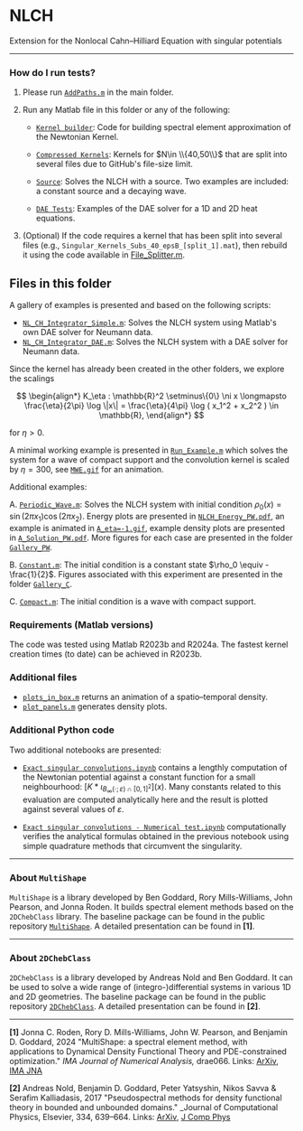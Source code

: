 # NLCH
Extension for the Nonlocal Cahn–Hilliard Equation with singular potentials

---

### How do I run tests? ###
 
1. Please run [`AddPaths.m`](AddPaths.m) in the main folder. 
2. Run any Matlab file in this folder or any of the following:

	* [`Kernel builder`](Kernel%20builder): Code for building spectral element approximation of the Newtonian Kernel.
	
	* [`Compressed Kernels`](Compressed%20Kernels): Kernels for $N\in \\{40,50\\}$ that are split into several files due to GitHub's file-size limit.

	* [`Source`](Source): Solves the NLCH with a source. Two examples are included: a constant source and a decaying wave.

	* [`DAE Tests`](DAE%20Tests): Examples of the DAE solver for a 1D and 2D heat equations.


3. (Optional) If the code requires a kernel that has been split into several files (e.g., `Singular_Kernels_Subs_40_epsB_[split_1].mat`), then rebuild it using the code available in [File_Splitter.m](Kernel%20builder/File_Splitter.m).

## Files in this folder

A gallery of examples is presented and based on the following scripts:

* [`NL_CH_Integrator_Simple.m`](NL_CH_Integrator_Simple.m): Solves the NLCH system using Matlab's own DAE solver for Neumann data.
* [`NL_CH_Integrator_DAE.m`](NL_CH_Integrator_DAE.m): Solves the NLCH system with a DAE solver for Neumann data.

Since the kernel has already been created in the other folders, we explore the scalings

$$
\begin{align*}
	K_\eta : \mathbb{R}^2 \setminus\{0\} \ni x  \longmapsto  \frac{\eta}{2\pi} \log \|x\| = \frac{\eta}{4\pi} \log ( x_1^2 + x_2^2 ) \in \mathbb{R},
\end{align*}
$$

for $\eta > 0$.

A minimal working example is presented in [`Run_Example.m`](Run_Example.m) which solves the system for a wave of compact support and the convolution kernel is scaled by $\eta = 300$, see [`MWE.gif`](MWE.gif) for an animation.

Additional examples:

A. [`Periodic_Wave.m`](Periodic_Wave.m): Solves the NLCH system with initial condition $\rho_0(x) = \sin(2\pi x_1) \cos(2\pi x_2)$. Energy plots are presented in [`NLCH_Energy_PW.pdf`](NLCH_Energy_PW.pdf), an example is animated in [`A_eta=-1.gif`](A_eta=-1.gif), example density plots are presented in [`A_Solution_PW.pdf`](A_Solution_PW.pdf). More figures for each case are presented in the folder [`Gallery_PW`](Gallery_PW).

B. [`Constant.m`](Constant.m): The initial condition is a constant state $\rho_0 \equiv -\frac{1}{2}$. Figures associated with this experiment are presented in the folder [`Gallery_C`](Gallery_C).

C. [`Compact.m`](Compact.m): The initial condition is a wave with compact support. 


### Requirements (Matlab versions)

The code was tested using Matlab R2023b and R2024a. The fastest kernel creation times (to date) can be achieved in R2023b.


### Additional files

* [`plots_in_box.m`](plots_in_box.m) returns an animation of a spatio–temporal density.
* [`plot_panels.m`](plot_panels.m) generates density plots.


### Additional Python code

Two additional notebooks are presented:

* [`Exact singular convolutions.ipynb`](Exact%20singular%20convolutions.ipynb) contains a lengthly computation of the Newtonian potential against a constant function for a small neighbourhood: $[K \ast \iota_{ B_\infty (\cdot; \varepsilon) \cap [0,1]^2 }] (x)$. Many constants related to this evaluation are computed analytically here and the result is plotted against several values of $\varepsilon$.

* [`Exact singular convolutions - Numerical test.ipynb`](Exact%20singular%20convolutions%20-%20Numerical%20test.ipynb) computationally verifies the analytical formulas obtained in the previous notebook using simple quadrature methods that circumvent the singularity.

---

### About `MultiShape`

`MultiShape` is a library developed by Ben Goddard, Rory Mills-Williams, John Pearson, and Jonna Roden. It builds spectral element methods based on the `2DChebClass` library. The baseline package can be found in the public repository [`MultiShape`](https://bitbucket.org/bdgoddard/multishapepublic/src/master/). A detailed presentation can be found in **[1]**.


---

### About `2DChebClass`


`2DChebClass` is a library developed by Andreas Nold and Ben Goddard. It can be used to solve a wide range of (integro-)differential systems in various 1D and 2D geometries. The baseline package can be found in the public repository [`2DChebClass`](https://github.com/NoldAndreas/2DChebClass). A detailed presentation can be found in **[2]**.

---

**[1]** Jonna C. Roden, Rory D. Mills-Williams, John W. Pearson, and Benjamin D. Goddard, 2024 "MultiShape: a spectral element method, with applications to Dynamical Density Functional Theory and PDE-constrained optimization." _IMA Journal of Numerical Analysis,_ drae066. Links: [ArXiv](https://arxiv.org/abs/2207.05589), [IMA JNA](https://doi.org/10.1093/imanum/drae066)


**[2]** Andreas Nold, Benjamin D. Goddard, Peter Yatsyshin, Nikos Savva & Serafim Kalliadasis, 2017 "Pseudospectral methods for density functional theory in bounded and unbounded domains." _Journal of Computational Physics, Elsevier, 334, 639–664. Links: [ArXiv](https://arxiv.org/abs/1701.06182), [J Comp Phys](https://doi.org/10.1016/j.jcp.2016.12.023)
